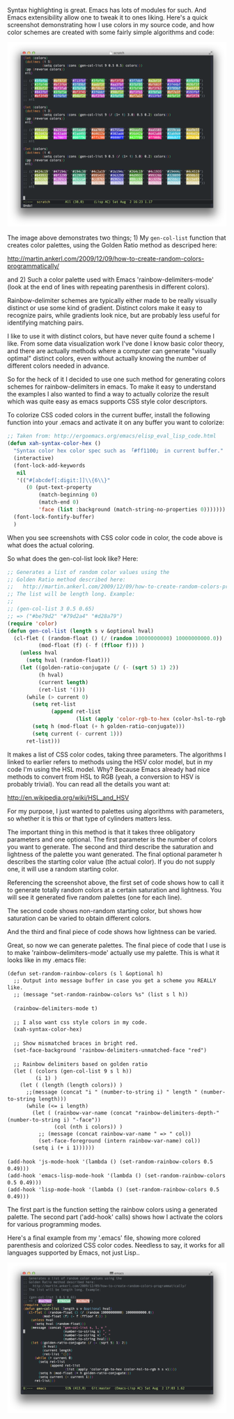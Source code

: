 Syntax highlighting is great. Emacs has lots of modules for such. And
Emacs extensibility allow one to tweak it to ones liking. Here's a
quick screenshot demonstrating how I use colors in my source code, and
how color schemes are created with some fairly simple algorithms and
code:

![](scratch.png?raw=true)

The image above demonstrates two things; 1) My `gen-col-list` function
that creates color palettes, using the Golden Ratio method as
descriped here:

http://martin.ankerl.com/2009/12/09/how-to-create-random-colors-programmatically/

and 2) Such a color palette used with Emacs 'rainbow-delimiters-mode'
(look at the end of lines with repeating parenthesis in different colors).

Rainbow-delimiter schemes are typically either made to be really
visually distinct or use some kind of gradient. Distinct colors make
it easy to recognize pairs, while gradients look nice, but are
probably less useful for identifying matching pairs.

I like to use it with distinct colors, but have never quite found a
scheme I like. From some data visualization work I've done I know
basic color theory, and there are actually methods where a computer
can generate "visually optimal" distinct colors, even without actually
knowing the number of different colors needed in advance.

So for the heck of it I decided to use one such method for generating
colors schemes for rainbow-delimiters in emacs. To make it easy to
understand the examples I also wanted to find a way to actually
colorize the result which was quite easy as emacs supports CSS style
color descriptors.

To colorize CSS coded colors in the current buffer, install the
following function into your .emacs and activate it on any buffer you
want to colorize:

```lisp
;; Taken from: http://ergoemacs.org/emacs/elisp_eval_lisp_code.html
(defun xah-syntax-color-hex ()
  "Syntax color hex color spec such as 「#ff1100」 in current buffer."
  (interactive)
  (font-lock-add-keywords
   nil
   '(("#[abcdef[:digit:]]\\{6\\}"
      (0 (put-text-property
          (match-beginning 0)
          (match-end 0)
          'face (list :background (match-string-no-properties 0)))))))
  (font-lock-fontify-buffer)
  )
```
      
When you see screenshots with CSS color code in color, the code above
is what does the actual coloring.

So what does the gen-col-list look like? Here:

```lisp
;; Generates a list of random color values using the
;; Golden Ratio method described here:
;;   http://martin.ankerl.com/2009/12/09/how-to-create-random-colors-programmatically/
;; The list will be length long. Example:
;;
;; (gen-col-list 3 0.5 0.65)
;; => ("#be79d2" "#79d2a4" "#d28a79")
(require 'color)
(defun gen-col-list (length s v &optional hval)
  (cl-flet ( (random-float () (/ (random 10000000000) 10000000000.0))
          (mod-float (f) (- f (ffloor f))) )
    (unless hval
      (setq hval (random-float)))
    (let ((golden-ratio-conjugate (/ (- (sqrt 5) 1) 2))
          (h hval)
          (current length)
          (ret-list '()))
      (while (> current 0)
        (setq ret-list
              (append ret-list 
                      (list (apply 'color-rgb-to-hex (color-hsl-to-rgb h s v)))))
        (setq h (mod-float (+ h golden-ratio-conjugate)))
        (setq current (- current 1)))
      ret-list)))
```
      
It makes a list of CSS color codes, taking three parameters. The
algorithms I linked to earlier refers to methods using the HSV color
model, but in my code I'm using the HSL model. Why? Because Emacs
already had nice methods to convert from HSL to RGB (yeah, a
conversion to HSV is probably trivial). You can read all the details
you want at:

http://en.wikipedia.org/wiki/HSL_and_HSV

For my purpose, I just wanted to palettes using algorithms with
parameters, so whether it is this or that type of cylinders matters
less.

The important thing in this method is that it takes three obligatory
parameters and one optional. The first parameter is the number of
colors you want to generate. The second and third describe the
saturation and lightness of the palette you want generated. The final
optional parameter h describes the starting color value (the actual
color). If you do not supply one, it will use a random starting color.

Referencing the screenshot above, the first set of code shows how to
call it to generate totally random colors at a certain saturation and
lightness. You will see it generated five random palettes (one for
each line).

The second code shows non-random starting color, but shows how
saturation can be varied to obtain different colors.

And the third and final piece of code shows how lightness can be
varied.

Great, so now we can generate palettes. The final piece of code that I
use is to make 'rainbow-delimiters-mode' actually use my palette. This
is what it looks like in my .emacs file:

    (defun set-random-rainbow-colors (s l &optional h)
      ;; Output into message buffer in case you get a scheme you REALLY like.
      ;; (message "set-random-rainbow-colors %s" (list s l h))
      
      (rainbow-delimiters-mode t)
    
      ;; I also want css style colors in my code.
      (xah-syntax-color-hex)
      
      ;; Show mismatched braces in bright red.
      (set-face-background 'rainbow-delimiters-unmatched-face "red")
    
      ;; Rainbow delimiters based on golden ratio
      (let ( (colors (gen-col-list 9 s l h))
             (i 1) )
        (let ( (length (length colors)) )
          ;;(message (concat "i " (number-to-string i) " length " (number-to-string length)))
          (while (<= i length) 
            (let ( (rainbow-var-name (concat "rainbow-delimiters-depth-" (number-to-string i) "-face"))
                   (col (nth i colors)) )
              ;; (message (concat rainbow-var-name " => " col))
              (set-face-foreground (intern rainbow-var-name) col))
            (setq i (+ i 1))))))
    
    (add-hook 'js-mode-hook '(lambda () (set-random-rainbow-colors 0.5 0.49)))
    (add-hook 'emacs-lisp-mode-hook '(lambda () (set-random-rainbow-colors 0.5 0.49)))
    (add-hook 'lisp-mode-hook '(lambda () (set-random-rainbow-colors 0.5 0.49)))

The first part is the function setting the rainbow colors using a
generated palette. The second part ('add-hook' calls) shows how I
activate the colors for various programming modes.

Here's a final example from my '.emacs' file, showing more colored
parenthesis and colorized CSS color codes. Needless to say, it works
for all languages supported by Emacs, not just Lisp..

![](dotemacs.png?raw=true)
